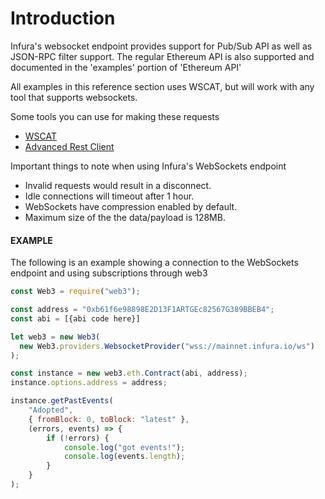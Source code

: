 # Introduction

Infura's websocket endpoint provides support for Pub/Sub API as well as JSON-RPC filter support.
The regular Ethereum API is also supported and documented in the 'examples' portion of 'Ethereum API'

All examples in this reference section uses WSCAT, but will work with any tool that supports websockets.

Some tools you can use for making these requests
- [WSCAT](https://github.com/websockets/wscat)
- [Advanced Rest Client](https://install.advancedrestclient.com/)

Important things to note when using Infura's WebSockets endpoint
- Invalid requests would result in a disconnect. 
- Idle connections will timeout after 1 hour.
- WebSockets have compression enabled by default.
- Maximum size of the the data/payload is 128MB.

#### EXAMPLE
The following is an example showing a connection to the WebSockets endpoint and using subscriptions through web3 
```js
const Web3 = require("web3");

const address = "0xb61f6e98898E2D13F1ARTGEc82567G389BBEB4";
const abi = [{abi code here}]

let web3 = new Web3(
  new Web3.providers.WebsocketProvider("wss://mainnet.infura.io/ws")
);

const instance = new web3.eth.Contract(abi, address);
instance.options.address = address;

instance.getPastEvents(
    "Adopted",
    { fromBlock: 0, toBlock: "latest" },
    (errors, events) => {
        if (!errors) {
            console.log("got events!");
            console.log(events.length);
        }
    }
);
```
